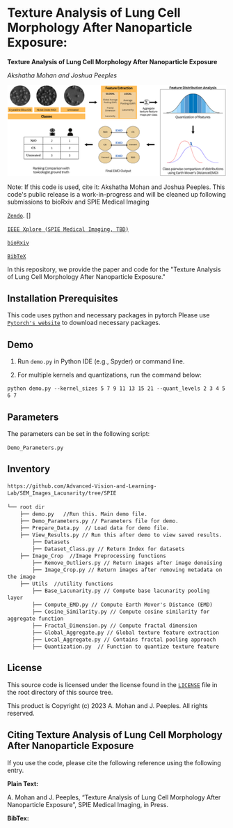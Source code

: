 
# Texture Analysis of Lung Cell Morphology After Nanoparticle Exposure:
**Texture Analysis of Lung Cell Morphology After Nanoparticle Exposure**

_Akshatha Mohan and Joshua Peeples_

![Fig1_Workflow](Image_Crop/overview.png)

Note: If this code is used, cite it: Akshatha Mohan and Joshua Peeples. This code's public release is a work-in-progress and will be cleaned up following submissions to bioRxiv and SPIE Medical Imaging 

[`Zendo`](). 
[]

[`IEEE Xplore (SPIE Medical Imaging, TBD)`]()

[`bioRxiv`]()

[`BibTeX`]()

In this repository, we provide the paper and code for the "Texture Analysis of Lung Cell Morphology After Nanoparticle Exposure."

## Installation Prerequisites

This code uses python and necessary packages in pytorch
Please use [`Pytorch's website`](https://pytorch.org/get-started/locally/) to download necessary packages.

## Demo

1) Run `demo.py` in Python IDE (e.g., Spyder) or command line.

2) For multiple kernels and quantizations, run the command below:
```
python demo.py --kernel_sizes 5 7 9 11 13 15 21 --quant_levels 2 3 4 5 6 7
``` 


## Parameters
The parameters can be set in the following script:

```Demo_Parameters.py```

## Inventory

```
https://github.com/Advanced-Vision-and-Learning-Lab/SEM_Images_Lacunarity/tree/SPIE

└── root dir
	├── demo.py   //Run this. Main demo file.
	├── Demo_Parameters.py // Parameters file for demo.
	├── Prepare_Data.py  // Load data for demo file.
	├── View_Results.py // Run this after demo to view saved results.
    	├── Datasets
		├── Dataset_Class.py // Return Index for datasets
	├── Image_Crop  //Image Preprocessing functions
		├── Remove_Outliers.py // Return images after image denoising
		├── Image_Crop.py // Return images after removing metadata on the image
	├── Utils  //utility functions
		├── Base_Lacunarity.py // Compute base lacunarity pooling layer
		├── Compute_EMD.py // Compute Earth Mover's Distance (EMD)
		├── Cosine_Similarity.py // Compute cosine similarity for aggregate function
		├── Fractal_Dimension.py // Compute fractal dimension
		├── Global_Aggregate.py // Global texture feature extraction
		├── Local_Aggregate.py // Contains fractal pooling approach
    	├── Quantization.py  // Function to quantize texture feature
```

## License

This source code is licensed under the license found in the [`LICENSE`](LICENSE) 
file in the root directory of this source tree.

This product is Copyright (c) 2023 A. Mohan and J. Peeples. All rights reserved.

## <a name="CitingTextureAnalysis"></a>Citing Texture Analysis of Lung Cell Morphology After Nanoparticle Exposure

If you use the code, please cite the following 
reference using the following entry.

**Plain Text:**

A. Mohan and J. Peeples, “Texture Analysis of Lung Cell Morphology After Nanoparticle Exposure”, SPIE Medical Imaging, in Press.

**BibTex:**
```

```
